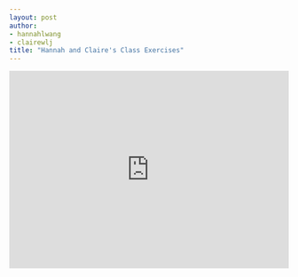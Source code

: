 ```yaml
---
layout: post
author:
- hannahlwang
- clairewlj
title: "Hannah and Claire's Class Exercises"
---
```


<iframe src="https://trinket.io/embed/python3/39fe630212" width="100%" height="356" frameborder="0" marginwidth="0" marginheight="0" allowfullscreen></iframe>

